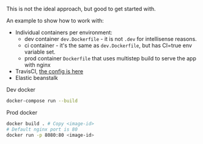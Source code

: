 This is not the ideal approach, but good to get started with.

An example to show how to work with:

- Individual containers per environment:
  - dev container `dev.Dockerfile` - it is not `.dev` for intellisense reasons.
  - ci container - it's the same as `dev.Dockerfile`, but has CI=true env variable set.
  - prod container `Dockerfile` that uses multistep build to serve the app with nginx
- TravisCI, [the config is here](../../dev-prod-container.travis.yml)
- Elastic beanstalk

Dev docker

```sh
docker-compose run --build
```

Prod docker

```sh
docker build . # Сopy <image-id>
# Default nginx port is 80
docker run -p 8080:80 <image-id>
```
